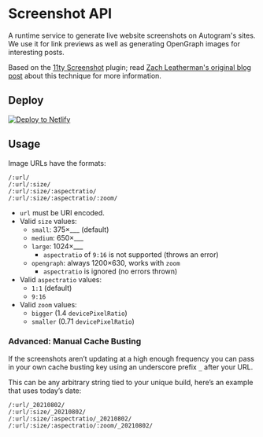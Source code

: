 # Screenshot API

A runtime service to generate live website screenshots on Autogram's sites. We use it for link previews as well as generating OpenGraph images for interesting posts.

Based on the [11ty Screenshot](https://github.com/11ty/api-screenshot) plugin; read [Zach Leatherman's original blog post](https://www.zachleat.com/web/automatic-opengraph/) about this technique for more information.

## Deploy

<a href="https://app.netlify.com/start/deploy?repository=https://github.com/autogram-is/api-screenshot
"><img src="https://www.netlify.com/img/deploy/button.svg" border="0" alt="Deploy to Netlify"></a>


## Usage

Image URLs have the formats:

```
/:url/
/:url/:size/
/:url/:size/:aspectratio/
/:url/:size/:aspectratio/:zoom/
```

* `url` must be URI encoded.
* Valid `size` values:
  * `small`: 375×___ (default)
  * `medium`: 650×___
  * `large`: 1024×___
    * `aspectratio` of `9:16` is not supported (throws an error)
  * `opengraph`: always 1200×630, works with `zoom`
    * `aspectratio` is ignored (no errors thrown)
* Valid `aspectratio` values:
  * `1:1` (default)
  * `9:16`
* Valid `zoom` values:
  * `bigger` (1.4 `devicePixelRatio`)
  * `smaller` (0.71 `devicePixelRatio`)

### Advanced: Manual Cache Busting

If the screenshots aren’t updating at a high enough frequency you can pass in your own cache busting key using an underscore prefix `_` after your URL.

This can be any arbitrary string tied to your unique build, here’s an example that uses today’s date:

```
/:url/_20210802/
/:url/:size/_20210802/
/:url/:size/:aspectratio/_20210802/
/:url/:size/:aspectratio/:zoom/_20210802/
```
